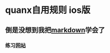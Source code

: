 # quanx自用规则 ios版
## 倒是没想到我把[markdown](https://markdown.com.cn/basic-syntax/)学会了
### 练习[网站](https://markdown.com.cn/basic-syntax/)

